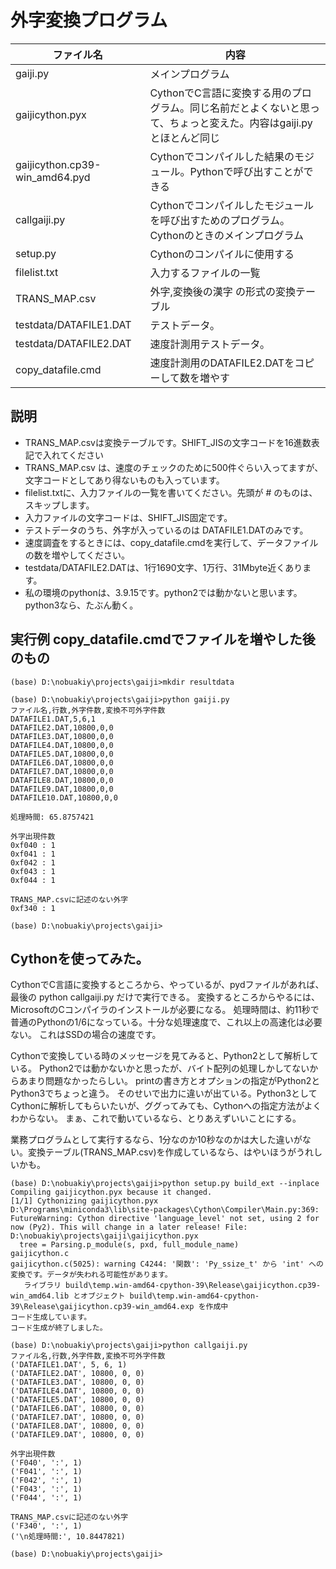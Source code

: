 # 外字変換プログラム

| ファイル名 | 内容 |
| ---------- | ---- |
| gaiji.py | メインプログラム |
| gaijicython.pyx | CythonでC言語に変換する用のプログラム。同じ名前だとよくないと思って、ちょっと変えた。内容はgaiji.pyとほとんど同じ |
| gaijicython.cp39-win_amd64.pyd | Cythonでコンパイルした結果のモジュール。Pythonで呼び出すことができる |
| callgaiji.py | Cythonでコンパイルしたモジュールを呼び出すためのプログラム。Cythonのときのメインプログラム |
| setup.py | Cythonのコンパイルに使用する |
| filelist.txt | 入力するファイルの一覧 |
| TRANS_MAP.csv | 外字,変換後の漢字 の形式の変換テーブル |
| testdata/DATAFILE1.DAT | テストデータ。 |
| testdata/DATAFILE2.DAT | 速度計測用テストデータ。 |
| copy_datafile.cmd | 速度計測用のDATAFILE2.DATをコピーして数を増やす |

## 説明
* TRANS_MAP.csvは変換テーブルです。SHIFT_JISの文字コードを16進数表記で入れてください
* TRANS_MAP.csv は、速度のチェックのために500件ぐらい入ってますが、文字コードとしてあり得ないものも入っています。
* filelist.txtに、入力ファイルの一覧を書いてください。先頭が # のものは、スキップします。
* 入力ファイルの文字コードは、SHIFT_JIS固定です。
* テストデータのうち、外字が入っているのは DATAFILE1.DATのみです。
* 速度調査をするときには、copy_datafile.cmdを実行して、データファイルの数を増やしてください。
* testdata/DATAFILE2.DATは、1行1690文字、1万行、31Mbyte近くあります。
* 私の環境のpythonは、3.9.15です。python2では動かないと思います。python3なら、たぶん動く。

## 実行例 copy_datafile.cmdでファイルを増やした後のもの
```DOS
(base) D:\nobuakiy\projects\gaiji>mkdir resultdata

(base) D:\nobuakiy\projects\gaiji>python gaiji.py
ファイル名,行数,外字件数,変換不可外字件数
DATAFILE1.DAT,5,6,1
DATAFILE2.DAT,10800,0,0
DATAFILE3.DAT,10800,0,0
DATAFILE4.DAT,10800,0,0
DATAFILE5.DAT,10800,0,0
DATAFILE6.DAT,10800,0,0
DATAFILE7.DAT,10800,0,0
DATAFILE8.DAT,10800,0,0
DATAFILE9.DAT,10800,0,0
DATAFILE10.DAT,10800,0,0

処理時間: 65.8757421

外字出現件数
0xf040 : 1
0xf041 : 1
0xf042 : 1
0xf043 : 1
0xf044 : 1

TRANS_MAP.csvに記述のない外字
0xf340 : 1

(base) D:\nobuakiy\projects\gaiji>
```

## Cythonを使ってみた。
CythonでC言語に変換するところから、やっているが、pydファイルがあれば、最後の python callgaiji.py だけで実行できる。
変換するところからやるには、MicrosoftのCコンパイラのインストールが必要になる。
処理時間は、約11秒で普通のPythonの1/6になっている。十分な処理速度で、これ以上の高速化は必要ない。
これはSSDの場合の速度です。

Cythonで変換している時のメッセージを見てみると、Python2として解析している。
Python2では動かないかと思ったが、バイト配列の処理しかしてないからあまり問題なかったらしい。
printの書き方とオプションの指定がPython2とPython3でちょっと違う。
そのせいで出力に違いが出ている。Python3としてCythonに解析してもらいたいが、ググってみても、Cythonへの指定方法がよくわからない。
まぁ、これで動いているなら、とりあえずいいことにする。

業務プログラムとして実行するなら、1分なのか10秒なのかは大した違いがない。変換テーブル(TRANS_MAP.csv)を作成しているなら、はやいほうがうれしいかも。

```DOC
(base) D:\nobuakiy\projects\gaiji>python setup.py build_ext --inplace
Compiling gaijicython.pyx because it changed.
[1/1] Cythonizing gaijicython.pyx
D:\Programs\miniconda3\lib\site-packages\Cython\Compiler\Main.py:369: FutureWarning: Cython directive 'language_level' not set, using 2 for now (Py2). This will change in a later release! File: D:\nobuakiy\projects\gaiji\gaijicython.pyx
  tree = Parsing.p_module(s, pxd, full_module_name)
gaijicython.c
gaijicython.c(5025): warning C4244: '関数': 'Py_ssize_t' から 'int' への変換です。データが失われる可能性があります。
   ライブラリ build\temp.win-amd64-cpython-39\Release\gaijicython.cp39-win_amd64.lib とオブジェクト build\temp.win-amd64-cpython-39\Release\gaijicython.cp39-win_amd64.exp を作成中
コード生成しています。
コード生成が終了しました。

(base) D:\nobuakiy\projects\gaiji>python callgaiji.py
ファイル名,行数,外字件数,変換不可外字件数
('DATAFILE1.DAT', 5, 6, 1)
('DATAFILE2.DAT', 10800, 0, 0)
('DATAFILE3.DAT', 10800, 0, 0)
('DATAFILE4.DAT', 10800, 0, 0)
('DATAFILE5.DAT', 10800, 0, 0)
('DATAFILE6.DAT', 10800, 0, 0)
('DATAFILE7.DAT', 10800, 0, 0)
('DATAFILE8.DAT', 10800, 0, 0)
('DATAFILE9.DAT', 10800, 0, 0)

外字出現件数
('F040', ':', 1)
('F041', ':', 1)
('F042', ':', 1)
('F043', ':', 1)
('F044', ':', 1)

TRANS_MAP.csvに記述のない外字
('F340', ':', 1)
('\n処理時間:', 10.8447821)

(base) D:\nobuakiy\projects\gaiji>
```
